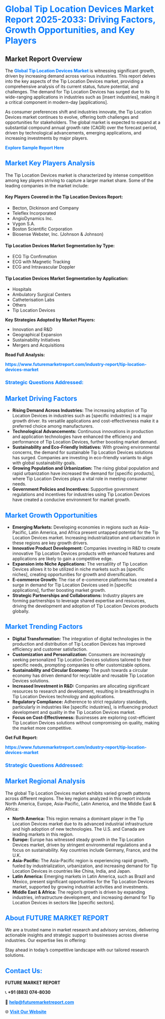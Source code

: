<h1 style="color: #007BFF;">Global Tip Location Devices Market Report 2025-2033: Driving Factors, Growth Opportunities, and Key Players</h1>

<section id="overview">
<h2>Market Report Overview</h2>
<p>The <a href="https://www.futuremarketreport.com/industry-report/tip-location-devices-market" style="color: #007BFF; text-decoration: none;"><strong>Global Tip Location Devices Market</strong></a> is witnessing significant growth, driven by increasing demand across various industries. This report delves into the key aspects of the Tip Location Devices market, providing a comprehensive analysis of its current status, future potential, and challenges. The demand for Tip Location Devices has surged due to its wide-ranging applications in industries such as [insert industries], making it a critical component in modern-day [applications].</p>
<p>As consumer preferences shift and industries innovate, the Tip Location Devices market continues to evolve, offering both challenges and opportunities for stakeholders. The global market is expected to expand at a substantial compound annual growth rate (CAGR) over the forecast period, driven by technological advancements, emerging applications, and increasing investments by major players.</p>
</section>

<section id="overview">
<p><a href="https://www.futuremarketreport.com/request-sample/reportId=127389" style="color: #007BFF; text-decoration: none;"><strong>Explore Sample Report Here</strong></a></p>
</section>

<section id="key-players">
<h2 style="color: #007BFF;">Market Key Players Analysis</h2>
<p>The Tip Location Devices market is characterized by intense competition among key players striving to capture a larger market share. Some of the leading companies in the market include:</p>
<h4>Key Players Covered in the Tip Location Devices Report:</h4>
<ul><li>Becton, Dickinson and Company</li><li>Teleflex Incorporated</li><li>AngioDynamics Inc.</li><li>Vygon S.A.</li><li>Boston Scientific Corporation</li><li>Biosense Webster, Inc. (Johnson &amp; Johnson)</li></ul>
<h4>Tip Location Devices Market Segmentation by Type:</h4>
<ul><li>ECG Tip Confirmation</li><li>ECG with Magnetic Tracking</li><li>ECG and Intravascular Doppler</li></ul>

<h4>Tip Location Devices Market Segmentation by Application:</h4>
<ul><li>Hospitals</li><li>Ambulatory Surgical Centers</li><li>Catheterisation Labs</li><li>Others</li><li>Tip Location Devices</li></ul>
<p><strong>Key Strategies Adopted by Market Players:</strong></p>
<ul>
<li>Innovation and R&D</li>
<li>Geographical Expansion</li>
<li>Sustainability Initiatives</li>
<li>Mergers and Acquisitions</li>
</ul>
</section>

<section>
<p><strong>Read Full Analysis: </strong></p><a href="https://www.futuremarketreport.com/industry-report/tip-location-devices-market" style="color: #007BFF; text-decoration: none;"><strong>https://www.futuremarketreport.com/industry-report/tip-location-devices-market</strong></a>
<h3 style="color: #007BFF;">Strategic Questions Addressed:</h3>
</section>

<section id="driving-factors">
<h2 style="color: #007BFF;">Market Driving Factors</h2>
<ul>
<li><strong>Rising Demand Across Industries:</strong> The increasing adoption of Tip Location Devices in industries such as [specific industries] is a major growth driver. Its versatile applications and cost-effectiveness make it a preferred choice among manufacturers.</li>
<li><strong>Technological Advancements:</strong> Continuous innovations in production and application technologies have enhanced the efficiency and performance of Tip Location Devices, further boosting market demand.</li>
<li><strong>Sustainability and Eco-Friendly Initiatives:</strong> With growing environmental concerns, the demand for sustainable Tip Location Devices solutions has surged. Companies are investing in eco-friendly variants to align with global sustainability goals.</li>
<li><strong>Growing Population and Urbanization:</strong> The rising global population and rapid urbanization have increased the demand for [specific products], where Tip Location Devices plays a vital role in meeting consumer needs.</li>
<li><strong>Government Policies and Incentives:</strong> Supportive government regulations and incentives for industries using Tip Location Devices have created a conducive environment for market growth.</li>
</ul>
</section>

<section id="growth-opportunities">
<h2 style="color: #007BFF;">Market Growth Opportunities</h2>
<ul>
<li><strong>Emerging Markets:</strong> Developing economies in regions such as Asia-Pacific, Latin America, and Africa present untapped potential for the Tip Location Devices market. Increasing industrialization and urbanization in these regions are key growth drivers.</li>
<li><strong>Innovative Product Development:</strong> Companies investing in R&D to create innovative Tip Location Devices products with enhanced features and applications are likely to gain a competitive edge.</li>
<li><strong>Expansion into Niche Applications:</strong> The versatility of Tip Location Devices allows it to be utilized in niche markets such as [specific niches], creating opportunities for growth and diversification.</li>
<li><strong>E-commerce Growth:</strong> The rise of e-commerce platforms has created a surge in demand for Tip Location Devices used in [specific applications], further boosting market growth.</li>
<li><strong>Strategic Partnerships and Collaborations:</strong> Industry players are forming partnerships to leverage shared expertise and resources, driving the development and adoption of Tip Location Devices products globally.</li>
</ul>
</section>

<section id="trending-factors">
<h2 style="color: #007BFF;">Market Trending Factors</h2>
<ul>
<li><strong>Digital Transformation:</strong> The integration of digital technologies in the production and distribution of Tip Location Devices has improved efficiency and customer satisfaction.</li>
<li><strong>Customization and Personalization:</strong> Consumers are increasingly seeking personalized Tip Location Devices solutions tailored to their specific needs, prompting companies to offer customizable options.</li>
<li><strong>Sustainability and Circular Economy:</strong> The push towards a circular economy has driven demand for recyclable and reusable Tip Location Devices solutions.</li>
<li><strong>Increased Investment in R&D:</strong> Companies are allocating significant resources to research and development, resulting in breakthroughs in Tip Location Devices technology and applications.</li>
<li><strong>Regulatory Compliance:</strong> Adherence to strict regulatory standards, particularly in industries like [specific industries], is influencing product development and quality in the Tip Location Devices market.</li>
<li><strong>Focus on Cost-Effectiveness:</strong> Businesses are exploring cost-efficient Tip Location Devices solutions without compromising on quality, making the market more competitive.</li>
</ul>
</section>

<section>
<p><strong>Get Full Report: </strong></p><a href="https://www.futuremarketreport.com/industry-report/tip-location-devices-market" style="color: #007BFF; text-decoration: none;"><strong>https://www.futuremarketreport.com/industry-report/tip-location-devices-market</strong></a>
<h3 style="color: #007BFF;">Strategic Questions Addressed:</h3>
</section>


<section id="regional-analysis">
<h2 style="color: #007BFF;">Market Regional Analysis</h2>
<p>The global Tip Location Devices market exhibits varied growth patterns across different regions. The key regions analyzed in this report include North America, Europe, Asia-Pacific, Latin America, and the Middle East & Africa:</p>
<ul>
<li><strong>North America:</strong> This region remains a dominant player in the Tip Location Devices market due to its advanced industrial infrastructure and high adoption of new technologies. The U.S. and Canada are leading markets in this region.</li>
<li><strong>Europe:</strong> Europe has witnessed steady growth in the Tip Location Devices market, driven by stringent environmental regulations and a focus on sustainability. Key countries include Germany, France, and the U.K.</li>
<li><strong>Asia-Pacific:</strong> The Asia-Pacific region is experiencing rapid growth, fueled by industrialization, urbanization, and increasing demand for Tip Location Devices in countries like China, India, and Japan.</li>
<li><strong>Latin America:</strong> Emerging markets in Latin America, such as Brazil and Mexico, present significant opportunities for the Tip Location Devices market, supported by growing industrial activities and investments.</li>
<li><strong>Middle East & Africa:</strong> The region’s growth is driven by expanding industries, infrastructure development, and increasing demand for Tip Location Devices in sectors like [specific sectors].</li>
</ul>
</section>

<footer>
<h2 style="color: #007BFF;">About FUTURE MARKET REPORT</h2>
<p>We are a trusted name in market research and advisory services, delivering actionable insights and strategic support to businesses across diverse industries. Our expertise lies in offering:</p>

<p>Stay ahead in today’s competitive landscape with our tailored research solutions.</p>

<h2 style="color: #007BFF;">Contact Us:</h2>
<p><strong>FUTURE MARKET REPORT</strong></p>
<p>📞 <strong>+91 (883) 074-8030</strong></p>
<p>📧 <strong><a href="mailto:help@futuremarketreport.com" style="color: #007BFF;">help@futuremarketreport.com</a></strong></p>
<p>🌐 <strong><a href="https://www.futuremarketreport.com/" style="color: #007BFF;">Visit Our Website</a></strong></p>
</footer>